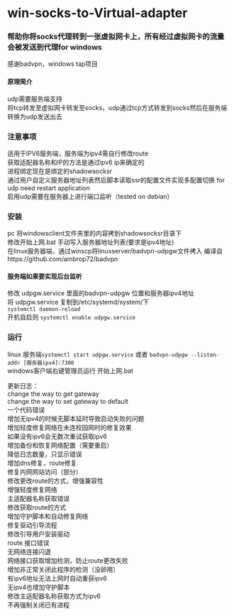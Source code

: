 # win-socks-to-Virtual-adapter
<h3>帮助你将socks代理转到一张虚拟网卡上，所有经过虚拟网卡的流量会被发送到代理for windows </h3>
<p>感谢badvpn，windows tap项目  <br>
<h4>原理简介</h4>
<p>udp需要服务端支持<br>
将tcp转发至虚拟网卡转发至socks，udp通过tcp方式转发到socks然后在服务端转换为udp发送出去</p>
<h3>注意事项</h3>
适用于IPV6服务端，服务端为ipv4需自行修改route<br>
获取适配器名称和IP的方法是通过ipv6 ip来确定的<br>
进程绑定现在是绑定的shadowsocksr<br>
通过用户自定义服务器地址列表然后脚本读取ssr的配置文件实现多配置切换 for udp need restart application<br>
启用udp需要在服务器上进行端口监听（tested on debian）</p>
<h3>安装</h3>
<p>pc 将windowsclient文件夹里的内容拷到shadowsocksr目录下<br>
修改开始上网.bat 手动写入服务器地址列表(要求是ipv4地址)<br>
在linux服务器端，通过winscp将linuxserver/badvpn-udpgw文件拷入  编译自https://github.com/ambrop72/badvpn<br>
<h4>服务端如果要实现后台监听</h4>
修改 udpgw.service 里面的badvpn-udpgw 位置和服务器ipv4地址<br>
将 udpgw.service 复制到/etc/systemd/system/下<br>
<code>systemctl daemon-reload</code><br>
开机自启则 <code>systemctl enable udpgw.service</code></p>
<h3>运行</h3>
<p>linux 服务端<code>systemctl start udpgw.service</code> 或者 <code>badvpn-udpgw --listen-addr [服务器ipv4]:7300</code><br>
windows客户端右键管理员运行 开始上网.bat</p>
<p>更新日志：<br>
change the way to get gateway<br>
change the way to set gateway to default<br>
一个代码错误<br>
增加无ipv4的时候无脚本延时导致启动失败的问题<br>
增加轻度修复网络在未连校园网时的修复效果<br>
如果没有ipv6会无数次重试获取ipv6<br>
增加备份和恢复网络配置（需要重启）<br>
降低日志数量，只显示错误<br>
增加dns修复，route修复<br>
修复内网网站访问（部分）<br>
修改更改route的方式，增强兼容性<br>
增强轻度修复网络<br>
主适配器名称获取错误<br>
修改获取route的方式<br>
增加守护脚本和自动修复网络<br>
修复驱动引导流程<br>
修改引导用户安装驱动<br>
route 接口错误<br>
无网络连接闪退<br>
网络接口获取增加检测，防止route更改失败<br>
增加非正常关闭此程序的检测（没卵用）<br>
有ipv6地址无法上网时自动重获ipv6<br>
无ipv4也增加守护脚本<br>
修改主适配器名称获取方式为ipv6<br>
不再强制关闭已有进程
</p>

